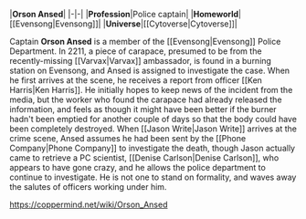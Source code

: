 |**Orson Ansed**|
|-|-|
|**Profession**|Police captain|
|**Homeworld**|[[Evensong\|Evensong]]|
|**Universe**|[[Cytoverse\|Cytoverse]]|

Captain **Orson Ansed** is a member of the [[Evensong\|Evensong]] Police Department.
In 2211, a piece of carapace, presumed to be from the recently-missing [[Varvax\|Varvax]] ambassador, is found in a burning station on Evensong, and Ansed is assigned to investigate the case. When he first arrives at the scene, he receives a report from officer [[Ken Harris\|Ken Harris]]. He initially hopes to keep news of the incident from the media, but the worker who found the carapace had already released the information, and feels as though it might have been better if the burner hadn't been emptied for another couple of days so that the body could have been completely destroyed. When [[Jason Write\|Jason Write]] arrives at the crime scene, Ansed assumes he had been sent by the [[Phone Company\|Phone Company]] to investigate the death, though Jason actually came to retrieve a PC scientist, [[Denise Carlson\|Denise Carlson]], who appears to have gone crazy, and he allows the police department to continue to investigate.
He is not one to stand on formality, and waves away the salutes of officers working under him.



https://coppermind.net/wiki/Orson_Ansed